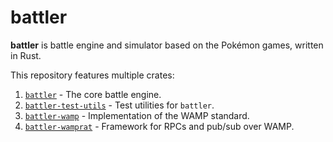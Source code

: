 # battler

**battler** is battle engine and simulator based on the Pokémon games, written in Rust.

This repository features multiple crates:

1. [`battler`](./battler/) - The core battle engine.
1. [`battler-test-utils`](./battler-test-utils/) - Test utilities for `battler`.
1. [`battler-wamp`](./battler-wamp/) - Implementation of the WAMP standard.
1. [`battler-wamprat`](./battler-wamprat/) - Framework for RPCs and pub/sub over WAMP.

